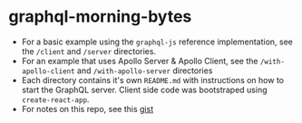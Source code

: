 # graphql-morning-bytes

- For a basic example using the `graphql-js` reference implementation, see the `/client` and `/server` directories.
- For an example that uses Apollo Server & Apollo Client, see the `/with-apollo-client` and `/with-apollo-server` directories
- Each directory contains it's own `README.md` with instructions on how to start the GraphQL server. Client side code was bootstraped using `create-react-app`.
- For notes on this repo, see this [gist](https://gist.github.com/mechmillan/31e4e9c9f42d76b8a62e1ec40f10fdd2)
